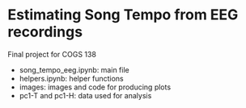 # Estimating Song Tempo from EEG recordings

Final project for COGS 138
- song_tempo_eeg.ipynb: main file
- helpers.ipynb: helper functions
- images: images and code for producing plots
- pc1-T and pc1-H: data used for analysis
